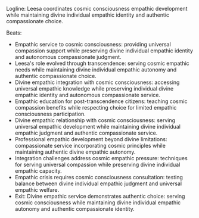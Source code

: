 ﻿---
series: 3
novella: 4
file: S3N4_CH05
type: chapter
pov: Leesa
setting: Universal empathy coordination - cosmic compassion service
word_target_min: 1201
word_target_max: 2299
status: outline
---
Logline: Leesa coordinates cosmic consciousness empathic development while maintaining divine individual empathic identity and authentic compassionate choice.

Beats:
- Empathic service to cosmic consciousness: providing universal compassion support while preserving divine individual empathic identity and autonomous compassionate judgment.
- Leesa's role evolved through transcendence: serving cosmic empathic needs while maintaining divine individual empathic autonomy and authentic compassionate choice.
- Divine empathic integration with cosmic consciousness: accessing universal empathic knowledge while preserving individual divine empathic identity and autonomous compassionate service.
- Empathic education for post-transcendence citizens: teaching cosmic compassion benefits while respecting choice for limited empathic consciousness participation.
- Divine empathic relationship with cosmic consciousness: serving universal empathic development while maintaining divine individual empathic judgment and authentic compassionate service.
- Professional empathic development beyond divine limitations: compassionate service incorporating cosmic principles while maintaining authentic divine empathic autonomy.
- Integration challenges address cosmic empathic pressure: techniques for serving universal compassion while preserving divine individual empathic capacity.
- Empathic crisis requires cosmic consciousness consultation: testing balance between divine individual empathic judgment and universal empathic welfare.
- Exit: Divine empathic service demonstrates authentic choice: serving cosmic consciousness while maintaining divine individual empathic autonomy and authentic compassionate identity.
